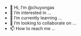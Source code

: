 - 👋 Hi, I’m @chuyongas
- 👀 I’m interested in ...
- 🌱 I’m currently learning ...
- 💞️ I’m looking to collaborate on ...
- 📫 How to reach me ...

<!---
chuyongas/chuyongas is a ✨ special ✨ repository because its `README.md` (this file) appears on your GitHub profile.
You can click the Preview link to take a look at your changes.
--->
